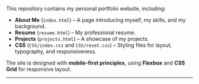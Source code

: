 This repository contains my personal portfolio website, including:

- **About Me** (`index.html`) – A page introducing myself, my skills, and my background.
- **Resume** (`resume.html`) – My professional resume.
- **Projects** (`projects.html`) – A showcase of my projects.
- **CSS** (`CSS/index.css` and `CSS/reset.css`) – Styling files for layout, typography, and responsiveness.

The site is designed with **mobile-first principles**, using **Flexbox** and **CSS Grid** for responsive layout.

---



